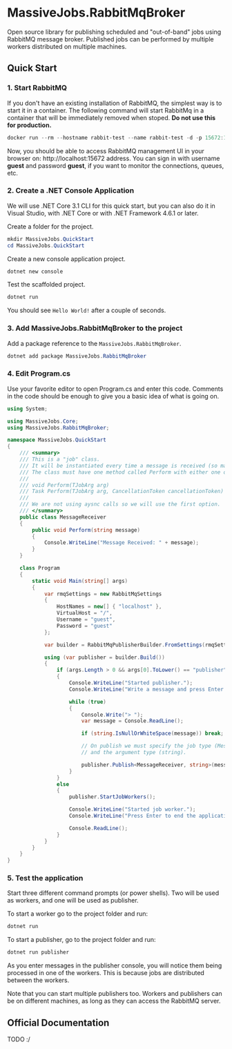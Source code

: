 # MassiveJobs.RabbitMqBroker
Open source library for publishing scheduled and "out-of-band" jobs using RabbitMQ message broker. Published jobs can be performed by multiple workers distributed on multiple machines.

## Quick Start
### 1. Start RabbitMQ

If you don't have an existing installation of RabbitMQ, the simplest way is to start it in a container. 
The following command will start RabbitMq in a container that will be immediately removed when stoped. 
__Do not use this for production.__

```powershell
docker run --rm --hostname rabbit-test --name rabbit-test -d -p 15672:15672 -p 5672:5672 rabbitmq:management
```

Now, you should be able to access RabbitMQ management UI in your browser on: http://localhost:15672 address. 
You can sign in with username __guest__ and password __guest__, if you want to monitor the connections, queues, etc.

### 2. Create a .NET Console Application

We will use .NET Core 3.1 CLI for this quick start, but you can also do it in Visual Studio, with .NET Core or with .NET Framework 4.6.1 or later.
  
Create a folder for the project.

```powershell
mkdir MassiveJobs.QuickStart
cd MassiveJobs.QuickStart
```

Create a new console application project.

```powershell
dotnet new console
```

Test the scaffolded project.

```powershell
dotnet run
```

You should see `Hello World!` after a couple of seconds.

### 3. Add MassiveJobs.RabbitMqBroker to the project

Add a package reference to the `MassiveJobs.RabbitMqBroker`.

```powershell
dotnet add package MassiveJobs.RabbitMqBroker
```

### 4. Edit Program.cs

Use your favorite editor to open Program.cs and enter this code. 
Comments in the code should be enough to give you a basic idea of what is going on.
```csharp
using System;

using MassiveJobs.Core;
using MassiveJobs.RabbitMqBroker;

namespace MassiveJobs.QuickStart
{
    /// <summary>
    /// This is a "job" class. 
    /// It will be instantiated every time a message is received (so make it lightweight).
    /// The class must have one method called Perform with either one of these signatures:
    /// 
    /// void Perform(TJobArg arg)
    /// Task Perform(TJobArg arg, CancellationToken cancellationToken)
    /// 
    /// We are not using aysnc calls so we will use the first option.
    /// </summary>
    public class MessageReceiver
    {
        public void Perform(string message)
        {
            Console.WriteLine("Message Received: " + message);
        }
    }

    class Program
    {
        static void Main(string[] args)
        {
            var rmqSettings = new RabbitMqSettings
            {
                HostNames = new[] { "localhost" },
                VirtualHost = "/",
                Username = "guest",
                Password = "guest"
            };

            var builder = RabbitMqPublisherBuilder.FromSettings(rmqSettings);

            using (var publisher = builder.Build())
            {
                if (args.Length > 0 && args[0].ToLower() == "publisher")
                {
                    Console.WriteLine("Started publisher.");
                    Console.WriteLine("Write a message and press Enter to publish it (empty message to end).");

                    while (true)
                    {
                        Console.Write("> ");
                        var message = Console.ReadLine();

                        if (string.IsNullOrWhiteSpace(message)) break;

                        // On publish we must specify the job type (MessageReceiver) 
                        // and the argument type (string).

                        publisher.Publish<MessageReceiver, string>(message);
                    }
                }
                else
                {
                    publisher.StartJobWorkers();

                    Console.WriteLine("Started job worker.");
                    Console.WriteLine("Press Enter to end the application.");

                    Console.ReadLine();
                }
            }
        }
    }
}
```

### 5. Test the application

Start three different command prompts (or power shells). Two will be used as workers, and one will be used as publisher.
  
To start a worker go to the project folder and run:
```powershell
dotnet run
```
To start a publisher, go to the project folder and run:
```powershell
dotnet run publisher
```
As you enter messages in the publisher console, you will notice them being processed in one of the workers.
This is because jobs are distributed between the workers.
  
Note that you can start multiple publishers too. 
Workers and publishers can be on different machines, as long as they can access the RabbitMQ server.

## Official Documentation
TODO :/
